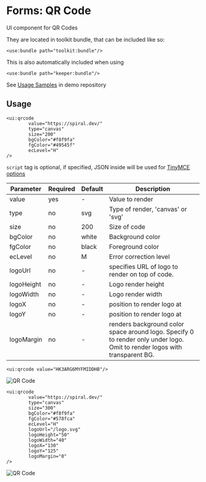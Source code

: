 # Forms: QR Code

UI component for QR Codes

They are located in toolkit bundle, that can be included like so:

```xhtml
<use:bundle path="toolkit:bundle"/>
```

This is also automatically included when using

```xhtml
<use:bundle path="keeper:bundle"/>
```

See [Usage Samples](https://github.com/spiral/app-keeper/blob/master/app/views/keeper/showcase/qrcode.dark.php) in demo
repository

## Usage

```xhtml
<ui:qrcode
        value="https://spiral.dev/"
        type="canvas"
        size="200"
        bgColor="#f8f9fa"
        fgColor="#49545f"
        ecLevel="H"
/>
```

`script` tag is optional, if specified, JSON inside will be used
for [TinyMCE options](https://www.tiny.cloud/docs/configure/)

| Parameter  | Required | Default | Description                                                                                                                |
|------------|----------|---------|----------------------------------------------------------------------------------------------------------------------------|
| value      | yes      | -       | Value to render                                                                                                            |
| type       | no       | svg     | Type of render, 'canvas' or 'svg'                                                                                          |
| size       | no       | 200     | Size of code                                                                                                               |
| bgColor    | no       | white   | Background color                                                                                                           |
| fgColor    | no       | black   | Foreground color                                                                                                           |
| ecLevel    | no       | M       | Error correction level                                                                                                     |
| logoUrl    | no       | -       | specifies URL of logo to render on top of code.                                                                            |
| logoHeight | no       | -       | Logo render height                                                                                                         |
| logoWidth  | no       | -       | Logo render width                                                                                                          |
| logoX      | no       | -       | position to render logo at                                                                                                 |
| logoY      | no       | -       | position to render logo at                                                                                                 |
| logoMargin | no       | -       | renders background color space around logo. Specify 0 to render only under logo. Omit to render logos with transparent BG. |

```xhtml
<ui:qrcode value="HK3ARG6MYFMIDDHB"/>
```

![QR Code](https://user-images.githubusercontent.com/16134699/103222713-b6914480-4935-11eb-8499-07e9b2d57b52.png)

```xhtml
<ui:qrcode
        value="https://spiral.dev/"
        type="canvas"
        size="300"
        bgColor="#f8f9fa"
        fgColor="#578fca"
        ecLevel="H"
        logoUrl="/logo.svg"
        logoHeight="50"
        logoWidth="40"
        logoX="130"
        logoY="125"
        logoMargin="0"
/>
```

![QR Code](https://user-images.githubusercontent.com/16134699/103222715-b729db00-4935-11eb-98f2-6c9adddd3124.png)

